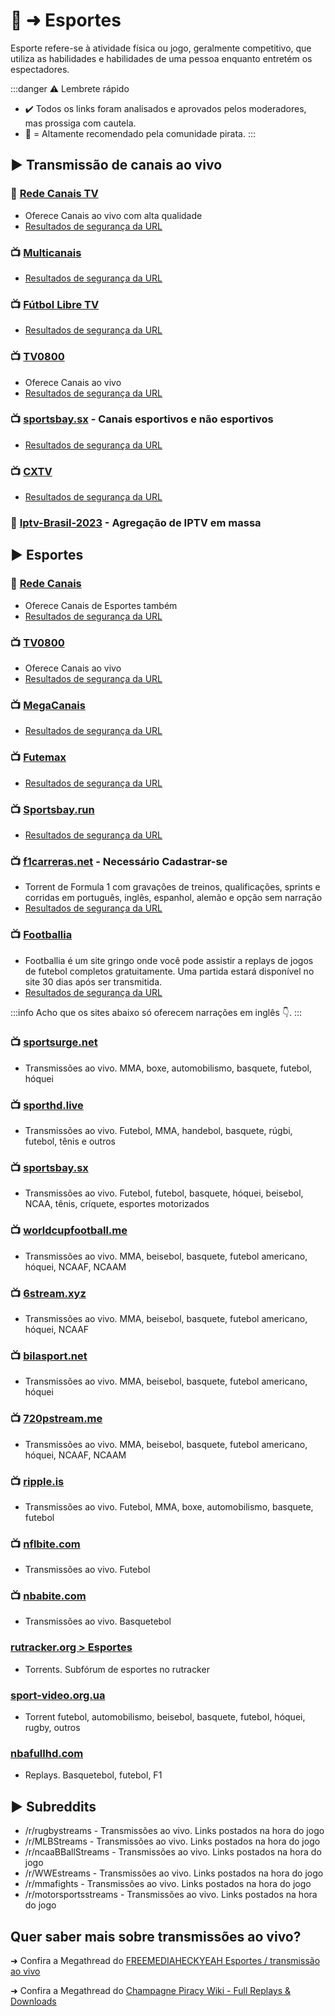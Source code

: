 # 👟 ➜ Esportes

Esporte refere-se à atividade física ou jogo, geralmente competitivo, que utiliza as habilidades e habilidades de uma pessoa enquanto entretém os espectadores.

:::danger ⚠️ Lembrete rápido
- ✔️ Todos os links foram analisados ​​e aprovados pelos moderadores, mas prossiga com cautela.
- 🌟 = Altamente recomendado pela comunidade pirata.
:::

## ► **Transmissão de canais ao vivo**

### 🌟 [Rede Canais TV](https://xn--90afacaz8cml9ac9f.xn--p1ai/)

- Oferece Canais ao vivo com alta qualidade
- [Resultados de segurança da URL](https://www.urlvoid.com/scan/xn--90afacaz8cml9ac9f.xn--p1ai/)

### 📺️ [Multicanais](https://multicanais.nexus/)

- [Resultados de segurança da URL](https://www.urlvoid.com/scan/multicanais.nexus/)

### 📺️ [Fútbol Libre TV](https://librefutbol.su/)

- [Resultados de segurança da URL](https://www.urlvoid.com/scan/librefutbol.su/)

### 📺️ [TV0800](https://tv0800.com/)

- Oferece Canais ao vivo
- [Resultados de segurança da URL](https://www.urlvoid.com/scan/tv0800.com/)

### 📺️ [sportsbay.sx](https://sportsbay.sx/) - Canais esportivos e não esportivos

- [Resultados de segurança da URL](https://www.urlvoid.com/scan/sportsbay.sx/)

### 📺️ [CXTV](https://www.cxtv.com.br/)

- [Resultados de segurança da URL](https://www.urlvoid.com/scan/cxtv.com.br/)

### 🔗 [Iptv-Brasil-2023](https://github.com/Ramys/Iptv-Brasil-2023) - Agregação de IPTV em massa

## ► Esportes

### 🌟 [Rede Canais](https://xn--90afacaz8cml9ac9f.xn--p1ai/)

- Oferece Canais de Esportes também
- [Resultados de segurança da URL](https://www.urlvoid.com/scan/xn--90afacaz8cml9ac9f.xn--p1ai/)

### 📺️ [TV0800](https://tv0800.com/)

- Oferece Canais ao vivo
- [Resultados de segurança da URL](https://www.urlvoid.com/scan/tv0800.com/)

### 📺️ [MegaCanais](https://megacanais.com/ao-vivo/esportes-ao-vivo_/)

- [Resultados de segurança da URL](https://www.urlvoid.com/scan/megacanais.com/)

### 📺️ [Futemax](https://futemax.app/)

- [Resultados de segurança da URL](https://www.urlvoid.com/scan/futemax.app/)

### 📺️ [Sportsbay.run](https://www.sportsbay.run)

- [Resultados de segurança da URL](https://www.urlvoid.com/scan/sportsbay.run/)

### 📺️ [f1carreras.net](https://f1carreras.net/) - Necessário Cadastrar-se

- Torrent de Formula 1 com gravações de treinos, qualificações, sprints e corridas em português, inglês, espanhol, alemão e opção sem narração
- [Resultados de segurança da URL](https://www.urlvoid.com/scan/f1carreras.net/)

### 📺️ [Footballia](https://footballia.net/)

- Footballia é um site gringo onde você pode assistir a replays de jogos de futebol completos gratuitamente. Uma partida estará disponível no site 30 dias após ser transmitida.
- [Resultados de segurança da URL](https://www.urlvoid.com/scan/footballia.net/)

:::info Acho que os sites abaixo só oferecem narrações em inglês 👇️.
:::

### 📺️ [sportsurge.net](https://sportsurge.net/)

- Transmissões ao vivo. MMA, boxe, automobilismo, basquete, futebol, hóquei

### 📺️ [sporthd.live](https://sporthd.live/)

- Transmissões ao vivo. Futebol, MMA, handebol, basquete, rúgbi, futebol, tênis e outros

### 📺️ [sportsbay.sx](https://sportsbay.sx/)

- Transmissões ao vivo. Futebol, futebol, basquete, hóquei, beisebol, NCAA, tênis, críquete, esportes motorizados

### 📺️ [worldcupfootball.me](http://www.worldcupfootball.me/)

- Transmissões ao vivo. MMA, beisebol, basquete, futebol americano, hóquei, NCAAF, NCAAM

### 📺️ [6stream.xyz](http://6stream.xyz/)

- Transmissões ao vivo. MMA, beisebol, basquete, futebol americano, hóquei, NCAAF

### 📺️ [bilasport.net](http://bilasport.net/index.html)

- Transmissões ao vivo. MMA, beisebol, basquete, futebol americano, hóquei

### 📺️ [720pstream.me](http://www.720pstream.me/)

- Transmissões ao vivo. MMA, beisebol, basquete, futebol americano, hóquei, NCAAF, NCAAM

### 📺️ [ripple.is](http://ripple.is/)

- Transmissões ao vivo. Futebol, MMA, boxe, automobilismo, basquete, futebol

### 📺️ [nflbite.com](https://home.nflbite.com/)

- Transmissões ao vivo. Futebol

### 📺️ [nbabite.com](https://nbabite.com/)

- Transmissões ao vivo. Basquetebol

### [rutracker.org > Esportes](https://rutracker.org/forum/index.php?c=28)

- Torrents. Subfórum de esportes no rutracker

### [sport-video.org.ua](https://www.sport-video.org.ua/)

- Torrent futebol, automobilismo, beisebol, basquete, futebol, hóquei, rugby, outros

### [nbafullhd.com](https://www.nbafullhd.com/)

- Replays. Basquetebol, futebol, F1

## ► Subreddits

- /r/rugbystreams - Transmissões ao vivo. Links postados na hora do jogo
- /r/MLBStreams - Transmissões ao vivo. Links postados na hora do jogo
- /r/ncaaBBallStreams - Transmissões ao vivo. Links postados na hora do jogo
- /r/WWEstreams - Transmissões ao vivo. Links postados na hora do jogo
- /r/mmafights - Transmissões ao vivo. Links postados na hora do jogo
- /r/motorsportsstreams - Transmissões ao vivo. Links postados na hora do jogo

## Quer saber mais sobre transmissões ao vivo?

➜ Confira a Megathread do [FREEMEDIAHECKYEAH Esportes / transmissão ao vivo](https://www.reddit.com/r/FREEMEDIAHECKYEAH/wiki/video/#wiki_.25B7_sports_streaming)

➜ Confira a Megathread do [Champagne Piracy Wiki - Full Replays & Downloads](https://champagne.pages.dev/online-streaming--dl/live-sports/#full-replays--downloads)

